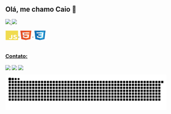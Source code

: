 ## Olá, me chamo Caio 🖖

 <div>
  <a href="https://github.com/CaioWolf/CaioWolf">
  <img height="180em" src="https://github-readme-stats.vercel.app/api?username=CaioWolf&show_icons=true&theme=onedark&include_all_commits=true&count_private=true"/>
  <img height="180em" src="https://github-readme-stats.vercel.app/api/top-langs/?username=CaioWolf&layout=compact&langs_count=6&theme=onedark"/>
</div>
<div style="display: inline_block"><br>
  <img align="center" alt="Js" height="30" width="40" src="https://raw.githubusercontent.com/devicons/devicon/master/icons/javascript/javascript-plain.svg">
  <img align="center" alt="HTML" height="30" width="40" src="https://raw.githubusercontent.com/devicons/devicon/master/icons/html5/html5-original.svg">
  <img align="center" alt="CSS" height="30" width="40" src="https://raw.githubusercontent.com/devicons/devicon/master/icons/css3/css3-original.svg">
</div>
 
 <br>
 
### Contato:
[<img align="center" src="https://img.shields.io/badge/WhatsApp-25D366?style=for-the-badge&logo=whatsapp&logoColor=white"/>](http://api.whatsapp.com/send?phone=559293559436)  [<img align="center" src="https://img.shields.io/badge/LinkedIn-0077B5?style=for-the-badge&logo=linkedin&logoColor=white" />](https://www.linkedin.com/in/rodrigo-silva-79169b198/)
<a href = "mailto:caiocostaviana2016@gmail.com"><img align="center" src="https://img.shields.io/badge/-Gmail-%23333?style=for-the-badge&logo=gmail&logoColor=white" target="_blank"></a>
> 
 
  ![Snake animation](https://github.com/CaioWolf/CaioWolf/blob/output/github-contribution-grid-snake.svg)

</div>
